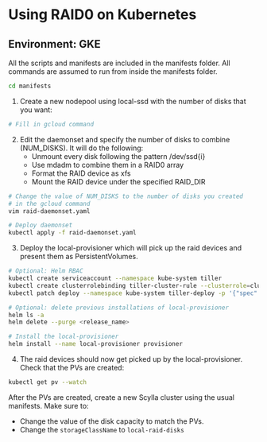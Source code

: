 # Using RAID0 on Kubernetes

## Environment: GKE

All the scripts and manifests are included in the manifests folder. All commands are assumed to run from inside the manifests folder.
```bash
cd manifests
```

1. Create a new nodepool using local-ssd with the number of disks that you want:
```bash
# Fill in gcloud command
```

2. Edit the daemonset and specify the number of disks to combine (NUM_DISKS). It will do the following:
    * Unmount every disk following the pattern /dev/ssd{i}
    * Use mdadm to combine them in a RAID0 array
    * Format the RAID device as xfs
    * Mount the RAID device under the specified RAID_DIR
```bash
# Change the value of NUM_DISKS to the number of disks you created
# in the gcloud command
vim raid-daemonset.yaml

# Deploy daemonset
kubectl apply -f raid-daemonset.yaml
```

3. Deploy the local-provisioner which will pick up the raid devices and present them as PersistentVolumes.
```bash
# Optional: Helm RBAC
kubectl create serviceaccount --namespace kube-system tiller
kubectl create clusterrolebinding tiller-cluster-rule --clusterrole=cluster-admin --serviceaccount=kube-system:tiller
kubectl patch deploy --namespace kube-system tiller-deploy -p '{"spec":{"template":{"spec":{"serviceAccount":"tiller"}}}}' 

# Optional: delete previous installations of local-provisioner
helm ls -a
helm delete --purge <release_name>

# Install the local-provisioner
helm install --name local-provisioner provisioner
```

4. The raid devices should now get picked up by the local-provisioner. Check that the PVs are created:
```bash
kubectl get pv --watch
```
After the PVs are created, create a new Scylla cluster using the usual manifests. Make sure to:
 * Change the value of the disk capacity to match the PVs.
 * Change the `storageClassName` to `local-raid-disks`